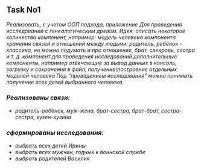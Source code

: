 ## Task No1

_Реализовать, с учетом ООП подхода, приложение Для проведения исследований с генеалогическим древом. Идея: описать некоторое количество компонент, например: модель человека компонента хранения связей и отношений между людьми: родитель, ребёнок - классика, но можно подумать и про отношение, брат, свекровь, сестра и т. д. компонент для проведения исследований дополнительные компоненты, например отвечающие за вывод данных в консоль, загрузку и сохранения в файл, получение\построение отдельных моделей человека Под “проведением исследования” можно понимать получение всех детей выбранного человека._

### _Реализованы связи:_
- _родитель-ребёнок, муж-жена, брат-сестра, брат-брат, сестра-сестра, кузен-кузина_
### _сформированы исследования:_
- _выбрать всех детей Ирины_
- _выбрать всех мужчин, годных к воинской службе_
- _выбрать родителей Василия_
